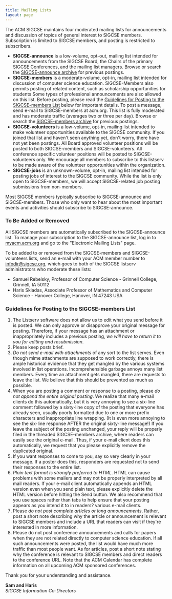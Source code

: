 ```yaml
---
title: Mailing Lists
layout: page
---
```


The ACM SIGCSE maintains four moderated mailing lists for announcements
and discussion of topics of general interest to SIGCSE members.
Subscription is limited to SIGCSE members, and posting is restricted to
subscribers.

-   **SIGCSE-announce** is a low-volume, opt-out, mailing list intended
    for announcements from the SIGCSE Board, the Chairs of the primary
    SIGCSE Conferences, and the mailing list managers. Browse or search
    the [SIGCSE-announce archive](https://listserv.acm.org/SCRIPTS/WA-ACMLPX.CGI?A0=SIGCSE-ANNOUNCE)
    for previous postings.
-   **SIGCSE-members** is a moderate-volume, opt-in, mailing list
    intended for discussion of computer science education.
    SIGCSE-Members also permits posting of related content, such as
    scholarship opportunities for students Some types of professional
    announcements are also allowed on this list. Before posting, please
    read the [Guidelines for Posting to the SIGCSE-members List](#guidelines) below for important details. To post a message,
    send e-mail to SIGCSE-members at acm.org. This list is fully
    moderated and has moderate traffic (averages two or three per day).
    Browse or search the [SIGCSE-members archive](https://listserv.acm.org/SCRIPTS/WA-ACMLPX.CGI?A0=SIGCSE-MEMBERS)
    for previous postings.
-   **SIGCSE-volunteers** is a low-volume, opt-in, mailing list intended
    to make volunteer opportunities available to the SIGCSE community.
    If you joined that list and haven\'t seen anything yet, don\'t
    worry, there have not yet been postings. All Board approved
    volunteer positions will be posted to both SIGCSE-members and
    SIGCSE-volunteers. All conference specific volunteer positions will
    be posted to SIGCSE-volunteers only. We encourage all members to
    subscribe to this listserv to be made aware of the volunteer
    opportunities within the organization.
-   **SIGCSE-jobs** is an unknown-volume, opt-in, mailing list intended
    for posting jobs of interest to the SIGCSE community. While the list
    is only open to SIGCSE-members, we will accept SIGCSE-related job
    posting submissions from non-members.

Most SIGCSE members typically subscribe to SIGCSE-announce and
SIGCSE-members. Those who only want to hear about the most important
events and activities should subscribe to SIGCSE-announce.

### To Be Added or Removed

All SIGCSE members are automatically subscribed to the SIGCSE-announce
list. To manage your subscription to the SIGCSE-announce list, log in to
[myacm.acm.org](http://myacm.acm.org) and go to the \"Electronic Mailing
Lists\" page.

To be added to or removed from the SIGCSE-members and SIGCSE-volunteers
lists, send an e-mail with your ACM member number to
<infodir@sigcse.org>, which goes to both of the SIGCSE listserv
administrators who moderate these lists:

-   Samuel Rebelsky, Professor of Computer Science - Grinnell College,
    Grinnell, IA 50112
-   Haris Skiadas, Associate Professor of Mathematics and Computer
    Science - Hanover College, Hanover, IN 47243 USA

### <a name="#guidelines">Guidelines for Posting to the SIGCSE-members List</a>

1.  The Listserv software does not allow us to edit what you send before
    it is posted. We can only approve or disapprove your original
    message for posting. Therefore, if your message has an attachment or
    inappropriately includes a previous posting, *we will have to return
    it to you for editing and resubmission*.
2.  Please keep posts brief.
3.  *Do not send e-mail with attachments* of any sort to the list
    serves. Even though mime attachments are supposed to work correctly,
    there is ample historical evidence that they get mangled by the
    various systems involved in list operations. Incomprehensible
    garbage annoys many list members. Every time an attachment gets
    mangled, there are requests to leave the list. We believe that this
    should be prevented as much as possible.
4.  When you are posting a comment or response to a posting, please *do
    not append the entire original posting*. We realize that many e-mail
    clients do this automatically, but it is very annoying to see a
    six-line comment followed by a sixty-line copy of the posting that
    everyone has already seen, usually poorly formatted due to one or
    more prefix characters and inappropriate line wrapping. (It is even
    more annoying to see the six-line response AFTER the original
    sixty-line message!) If you leave the subject of the posting
    unchanged, your reply will be properly filed in the threaded
    SIGCSE-members archive, where readers can easily see the original
    e-mail. Thus, if your e-mail client does this automatically, we
    request that you please explicitly remove the duplicated original.
5.  If you want responses to come to you, say so very clearly in your
    message. If a poster does this, responders are requested not to send
    their responses to the entire list.
6.  *Plain text format is strongly preferred to HTML*. HTML can cause
    problems with some mailers and may not be properly interpreted by
    all mail readers. If your e-mail client automatically appends an
    HTML version even when you send plain text, please explicitly delete
    the HTML version before hitting the Send button. We also recommend
    that you use spaces rather than tabs to help ensure that your
    posting appears as you intend it to in readers? various e-mail
    clients.
7.  Please *do not post complete articles or long announcements*.
    Rather, post a short note describing why the article or announcement
    is relevant to SIGCSE members and include a URL that readers can
    visit if they're interested in more information.
8.  Please do not post conference announcements and calls for papers
    when they are not related directly to computer science education. If
    all such announcements were posted, the list would have much more
    traffic than most people want. As for articles, post a short note
    stating why the conference is relevant to SIGCSE members and direct
    readers to the conference URL. Note that the ACM Calendar has
    complete information on all upcoming ACM sponsored conferences.

Thank you for your understanding and assistance.

**Sam and Haris**\
*SIGCSE Information Co-Directors*
